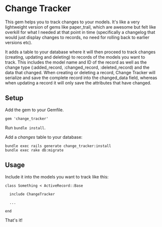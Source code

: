 # Change Tracker

This gem helps you to track changes to your models. It's like a very lightweight version of gems like paper_trail, which are awesome but felt like overkill for what I needed at that point in time (specifically a changelog that would just display changes to records, no need for rolling back to earlier versions etc).

It adds a table to your database where it will then proceed to track changes (creating, updating and deleting) to records of the models you want to track. This includes the model name and ID of the record as well as the change type (:added_record, :changed_record, :deleted_record) and the data that changed.
When creating or deleting a record, Change Tracker will serialize and save the complete record into the changed_data field, whereas when updating a record it will only save the attributes that have changed.


## Setup

Add the gem to your Gemfile.
```
gem 'change_tracker'
```
Run `bundle install`.

Add a *changes* table to your database:
```
bundle exec rails generate change_tracker:install
bundle exec rake db:migrate
```

## Usage

Include it into the models you want to track like this:

```
class Something < ActiveRecord::Base

  include ChangeTracker

  ...

end
```
That's it!